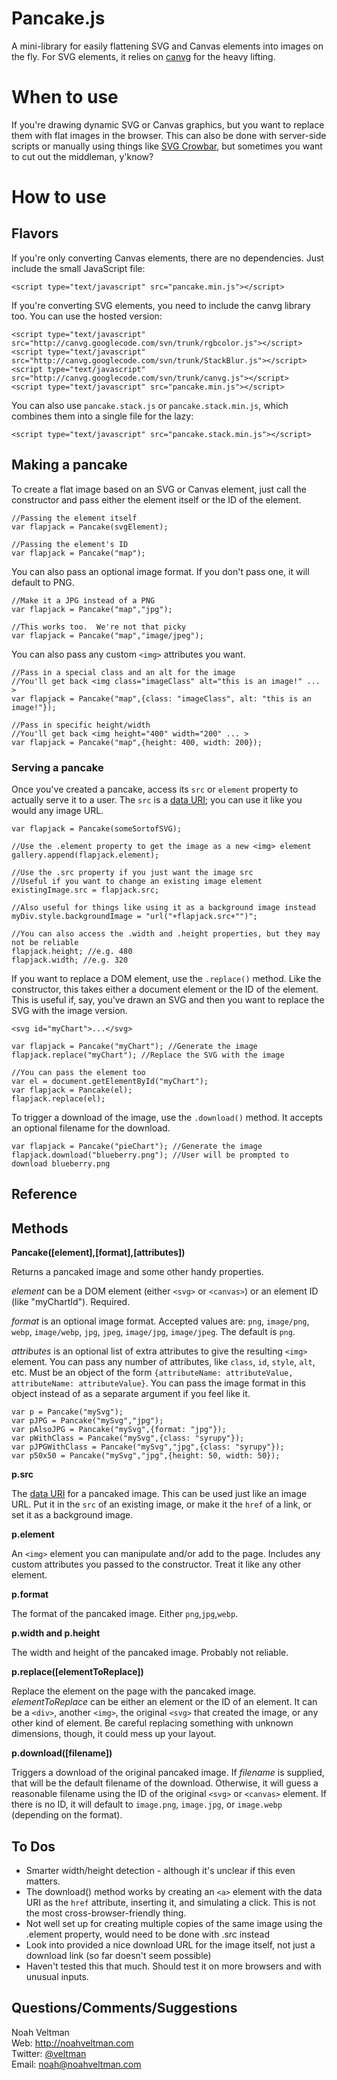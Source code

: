 Pancake.js
=========

A mini-library for easily flattening SVG and Canvas elements into images on the fly.  For SVG elements, it relies on [canvg](https://code.google.com/p/canvg/) for the heavy lifting.

# When to use #

If you're drawing dynamic SVG or Canvas graphics, but you want to replace them with flat images in the browser.  This can also be done with server-side scripts or manually using things like [SVG Crowbar](http://nytimes.github.io/svg-crowbar/), but sometimes you want to cut out the middleman, y'know?

# How to use #

## Flavors ##

If you're only converting Canvas elements, there are no dependencies.  Just include the small JavaScript file:

    <script type="text/javascript" src="pancake.min.js"></script>

If you're converting SVG elements, you need to include the canvg library too.  You can use the hosted version:

    <script type="text/javascript" src="http://canvg.googlecode.com/svn/trunk/rgbcolor.js"></script> 
	<script type="text/javascript" src="http://canvg.googlecode.com/svn/trunk/StackBlur.js"></script>
	<script type="text/javascript" src="http://canvg.googlecode.com/svn/trunk/canvg.js"></script> 
	<script type="text/javascript" src="pancake.min.js"></script> 

You can also use `pancake.stack.js` or `pancake.stack.min.js`, which combines them into a single file for the lazy:

	<script type="text/javascript" src="pancake.stack.min.js"></script> 	

## Making a pancake ##

To create a flat image based on an SVG or Canvas element, just call the constructor and pass either the element itself or the ID of the element.

	//Passing the element itself
	var flapjack = Pancake(svgElement);

	//Passing the element's ID
	var flapjack = Pancake("map");

You can also pass an optional image format.  If you don't pass one, it will default to PNG.

	//Make it a JPG instead of a PNG
	var flapjack = Pancake("map","jpg");
	
	//This works too.  We're not that picky
	var flapjack = Pancake("map","image/jpeg");
    
You can also pass any custom `<img>` attributes you want.

	//Pass in a special class and an alt for the image
	//You'll get back <img class="imageClass" alt="this is an image!" ... >
	var flapjack = Pancake("map",{class: "imageClass", alt: "this is an image!"});
	
	//Pass in specific height/width
	//You'll get back <img height="400" width="200" ... >
	var flapjack = Pancake("map",{height: 400, width: 200});

### Serving a pancake ###

Once you've created a pancake, access its `src` or `element` property to actually serve it to a user.  The `src` is a [data URI](https://developer.mozilla.org/en-US/docs/data_URIs); you can use it like you would any image URL.

	var flapjack = Pancake(someSortofSVG);

	//Use the .element property to get the image as a new <img> element
	gallery.append(flapjack.element);

	//Use the .src property if you just want the image src
	//Useful if you want to change an existing image element	
	existingImage.src = flapjack.src;

	//Also useful for things like using it as a background image instead
	myDiv.style.backgroundImage = "url("+flapjack.src+"")";

	//You can also access the .width and .height properties, but they may not be reliable
	flapjack.height; //e.g. 480
	flapjack.width; //e.g. 320

If you want to replace a DOM element, use the `.replace()` method.  Like the constructor, this takes either a document element or the ID of the element.  This is useful if, say, you've drawn an SVG and then you want to replace the SVG with the image version.

	<svg id="myChart">...</svg>

	var flapjack = Pancake("myChart"); //Generate the image
	flapjack.replace("myChart"); //Replace the SVG with the image

	//You can pass the element too
	var el = document.getElementById("myChart");
	var flapjack = Pancake(el);
	flapjack.replace(el);

To trigger a download of the image, use the `.download()` method.  It accepts an optional filename for the download.

	var flapjack = Pancake("pieChart"); //Generate the image	
	flapjack.download("blueberry.png"); //User will be prompted to download blueberry.png

## Reference ##

## Methods ##

**Pancake([element],[format],[attributes])**

Returns a pancaked image and some other handy properties.

*element* can be a DOM element (either `<svg>` or `<canvas>`) or an element ID (like "myChartId").  Required.

*format* is an optional image format.  Accepted values are: `png`, `image/png`, `webp`, `image/webp`, `jpg`, `jpeg`, `image/jpg`, `image/jpeg`.  The default is `png`.  

*attributes* is an optional list of extra attributes to give the resulting `<img>` element.  You can pass any number of attributes, like `class`, `id`, `style`, `alt`, etc.  Must be an object of the form `{attributeName: attributeValue, attributeName: attributeValue}`.  You can pass the image format in this object instead of as a separate argument if you feel like it.

    var p = Pancake("mySvg");
    var pJPG = Pancake("mySvg","jpg");
    var pAlsoJPG = Pancake("mySvg",{format: "jpg"});
    var pWithClass = Pancake("mySvg",{class: "syrupy"});
    var pJPGWithClass = Pancake("mySvg","jpg",{class: "syrupy"});
    var p50x50 = Pancake("mySvg","jpg",{height: 50, width: 50});    

**p.src**

The [data URI](https://developer.mozilla.org/en-US/docs/data_URIs) for a pancaked image.  This can be used just like an image URL.  Put it in the `src` of an existing image, or make it the `href` of a link, or set it as a background image.

**p.element**

An `<img>` element you can manipulate and/or add to the page.  Includes any custom attributes you passed to the constructor.  Treat it like any other element.

**p.format**

The format of the pancaked image.  Either `png`,`jpg`,`webp`.

**p.width and p.height**

The width and height of the pancaked image.  Probably not reliable.

**p.replace([elementToReplace])**

Replace the element on the page with the pancaked image.  *elementToReplace* can be either an element or the ID of an element.  It can be a `<div>`, another `<img>`, the original `<svg>` that created the image, or any other kind of element.  Be careful replacing something with unknown dimensions, though, it could mess up your layout.

**p.download([filename])**

Triggers a download of the original pancaked image.  If *filename* is supplied, that will be the default filename of the download.  Otherwise, it will guess a reasonable filename using the ID of the original `<svg>` or `<canvas>` element.  If there is no ID, it will default to `image.png`, `image.jpg`, or `image.webp` (depending on the format).

## To Dos ##

* Smarter width/height detection - although it's unclear if this even matters.
* The download() method works by creating an `<a>` element with the data URI as the `href` attribute, inserting it, and simulating a click.  This is not the most cross-browser-friendly thing.
* Not well set up for creating multiple copies of the same image using the .element property, would need to be done with .src instead
* Look into provided a nice download URL for the image itself, not just a download link (so far doesn't seem possible)
* Haven't tested this that much.  Should test it on more browsers and with unusual inputs.

## Questions/Comments/Suggestions ##
Noah Veltman  
Web: http://noahveltman.com  
Twitter: [@veltman](http://twitter.com/veltman)  
Email: [noah@noahveltman.com](mailto:noah@noahveltman.com)  